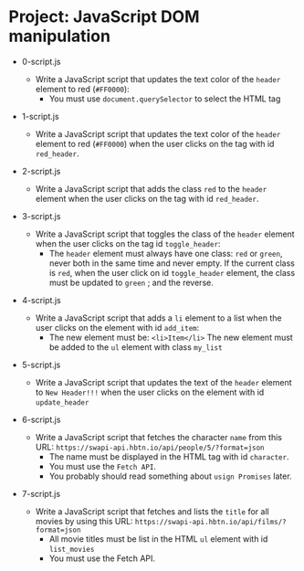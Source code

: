 # Project: JavaScript DOM manipulation

*   0-script.js
    - Write a JavaScript script that updates the text color of the `header` element to red (`#FF0000`):
      - You must use `document.querySelector` to select the HTML tag

*   1-script.js
    - Write a JavaScript script that updates the text color of the `header` element to red (`#FF0000`) when the user clicks on the tag with id `red_header`.

*   2-script.js
    - Write a JavaScript script that adds the class `red` to the `header` element when the user clicks on the tag with id `red_header`.

*   3-script.js
    - Write a JavaScript script that toggles the class of the `header` element when the user clicks on the tag id `toggle_header`:
      - The `header` element must always have one class: `red` or `green`, never both in the same time and never empty. If the current class is `red`, when the user click on id `toggle_header` element, the class must be updated to `green` ; and the reverse.

*   4-script.js
    - Write a JavaScript script that adds a `li` element to a list when the user clicks on the element with id `add_item`:
      - The new element must be: `<li>Item</li>` The new element must be added to the `ul` element with class `my_list`

*   5-script.js
    - Write a JavaScript script that updates the text of the `header` element to `New Header!!!` when the user clicks on the element with id `update_header`

*   6-script.js
    - Write a JavaScript script that fetches the character `name` from this URL: `https://swapi-api.hbtn.io/api/people/5/?format=json`
      - The name must be displayed in the HTML tag with id `character`.
      - You must use the `Fetch API`.
      - You probably should read something about `usign Promises` later.

*   7-script.js
    - Write a JavaScript script that fetches and lists the `title` for all movies by using this URL: `https://swapi-api.hbtn.io/api/films/?format=json`
      - All movie titles must be list in the HTML `ul` element with id `list_movies`
      - You must use the Fetch API.
